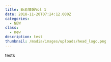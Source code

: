 ```yaml
---
title: 新着情報Vol 1
date: 2018-11-20T07:24:12.000Z
categories:
  - NEW
class:
  - new
description: test
thumbnail: /madia/images/uploads/head_logo.png
---
```

tests

